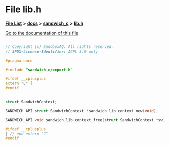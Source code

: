 

# File lib.h

[**File List**](files.md) **>** [**docs**](dir_49e56c817e5e54854c35e136979f97ca.md) **>** [**sandwich\_c**](dir_f6ef5a90171f1138cc160f006fc74f9c.md) **>** [**lib.h**](lib_8h.md)

[Go to the documentation of this file](lib_8h.md)

```C++

// Copyright (c) SandboxAQ. All rights reserved.
// SPDX-License-Identifier: AGPL-3.0-only

#pragma once

#include "sandwich_c/export.h"

#ifdef __cplusplus
extern "C" {
#endif


struct SandwichContext;

SANDWICH_API struct SandwichContext *sandwich_lib_context_new(void);

SANDWICH_API void sandwich_lib_context_free(struct SandwichContext *sw);

#ifdef __cplusplus
} // end extern "C"
#endif

```

